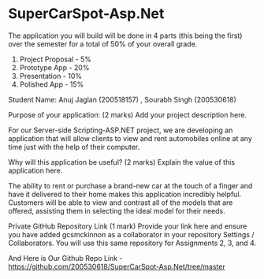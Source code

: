 # SuperCarSpot-Asp.Net
The application you will build will be done in 4 parts (this being the first) over the semester for a total of 50% of your overall grade.

1.	Project Proposal - 5%
2.	Prototype App - 20%
3.	Presentation - 10%
4.	Polished App - 15%

Student Name: Anuj Jaglan (200518157) , Sourabh Singh (200530618)


Purpose of your application: (2 marks)
Add your project description here.

For our Server-side Scripting-ASP.NET project, we are developing an application that will allow clients to view and rent automobiles online at any time just with the help of their computer.



Why will this application be useful? (2 marks)
Explain the value of this application here.

The ability to rent or purchase a brand-new car at the touch of a finger and have it delivered to their home makes this application incredibly helpful. Customers will be able to view and contrast all of the models that are offered, assisting them in selecting the ideal model for their needs.



Private GitHub Repository Link (1 mark)
Provide your link here and ensure you have added gcsmckinnon as a collaborator in your repository Settings / Collaborators. You will use this same repository for Assignments 2, 3, and 4.

And Here is Our Github Repo Link - https://github.com/200530618/SuperCarSpot-Asp.Net/tree/master

